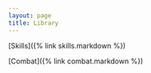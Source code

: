 ```yaml
---
layout: page
title: Library
---
```


[Skills]({% link skills.markdown %})

[Combat]({% link combat.markdown %})
